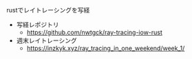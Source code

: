 rustでレイトレーシングを写経

- 写経レポジトリ
    - https://github.com/nwtgck/ray-tracing-iow-rust
- 週末レイトレーシング
    - https://inzkyk.xyz/ray_tracing_in_one_weekend/week_1/